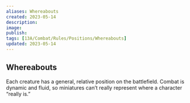 ```yaml
---
aliases: Whereabouts
created: 2023-05-14
description: 
image: 
publish: 
tags: [13A/Combat/Rules/Positions/Whereabouts]
updated: 2023-05-14
---
```


## Whereabouts

Each creature has a general, relative position on the battlefield. Combat is dynamic and fluid, so miniatures can’t really represent where a character “really is.”